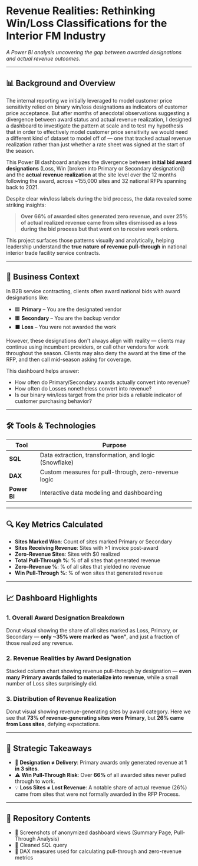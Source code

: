 # Revenue Realities: Rethinking Win/Loss Classifications for the Interior FM Industry
*A Power BI analysis uncovering the gap between awarded designations and actual revenue outcomes.*

---

## 📊 Background and Overview

The internal reporting we initially leveraged to model customer price sensitivity relied on binary win/loss designations as indicators of customer price acceptance. But after months of anecdotal observations suggesting a divergence between award status and actual revenue realization, I designed a dashboard to investigate the pattern at scale and to test my hypothesis that in order to effectively model customer price sensitivity we would need a different kind of dataset to model off of — one that tracked actual revenue realization rather than just whether a rate sheet was signed at the start of the season. 

This Power BI dashboard analyzes the divergence between **initial bid award designations** (Loss, Win [broken into Primary or Secondary designation]) and the **actual revenue realization** at the site level over the 12 months following the award, across ~155,000 sites and 32 national RFPs spanning back to 2021.

Despite clear win/loss labels during the bid process, the data revealed some striking insights:

> **Over 66% of awarded sites generated zero revenue, and over 25% of actual realized revenue came from sites dismissed as a loss during the bid process but that went on to receive work orders.**

This project surfaces those patterns visually and analytically, helping leadership understand the **true nature of revenue pull-through** in national interior trade facility service contracts.

---

## 🧠 Business Context

In B2B service contracting, clients often award national bids with award designations like:
- 🟦 **Primary** – You are the designated vendor
- 🟧 **Secondary** – You are the backup vendor
- ⬛ **Loss** – You were not awarded the work

However, these designations don't always align with reality — clients may continue using incumbent providers, or call other vendors for work throughout the season. Clients may also deny the award at the time of the RFP, and then call mid-season asking for coverage.

This dashboard helps answer:
- How often do Primary/Secondary awards actually convert into revenue?
- How often do Losses nonetheless convert into revenue?
- Is our binary win/loss target from the prior bids a reliable indicator of customer purchasing behavior?

---

## 🛠 Tools & Technologies

| Tool         | Purpose                                  |
|--------------|-------------------------------------------|
| **SQL**      | Data extraction, transformation, and logic (Snowflake) |
| **DAX**      | Custom measures for pull-through, zero-revenue logic |
| **Power BI** | Interactive data modeling and dashboarding |

---

## 🔍 Key Metrics Calculated

- **Sites Marked Won**: Count of sites marked Primary or Secondary
- **Sites Receiving Revenue**: Sites with ≥1 invoice post-award
- **Zero-Revenue Sites**: Sites with $0 realized
- **Total Pull-Through %**: % of all sites that generated revenue
- **Zero-Revenue %**: % of all sites that yielded no revenue
- **Win Pull-Through %**: % of won sites that generated revenue

---

## 📈 Dashboard Highlights

### 1. **Overall Award Designation Breakdown**
Donut visual showing the share of all sites marked as Loss, Primary, or Secondary — **only ~35% were marked as “won”**, and just a fraction of those realized any revenue.

### 2. **Revenue Realities by Award Designation**
Stacked column chart showing revenue pull-through by designation — **even many Primary awards failed to materialize into revenue**, while a small number of Loss sites surprisingly did.

### 3. **Distribution of Revenue Realization**
Donut visual showing revenue-generating sites by award category. Here we see that **73% of revenue-generating sites were Primary**, but **26% came from Loss sites**, defying expectations.

---

## 🔎 Strategic Takeaways

- 🎯 **Designation ≠ Delivery**: Primary awards only generated revenue at **1 in 3 sites**.
- ⚠️ **Win Pull-Through Risk**: Over **66%** of all awarded sites never pulled through to work.
- 💡 **Loss Sites ≠ Lost Revenue**: A notable share of actual revenue (26%) came from sites that were not formally awarded in the RFP Process.

---

## 📁 Repository Contents

- 📸 Screenshots of anonymized dashboard views (Summary Page, Pull-Through Analysis)
- 🧾 Cleaned SQL query
- 🔣 DAX measures used for calculating pull-through and zero-revenue metrics
